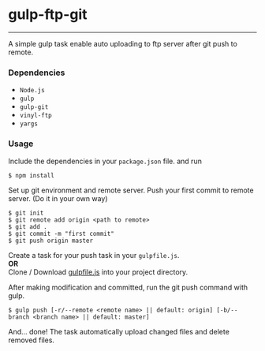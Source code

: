 # gulp-ftp-git

---

A simple gulp task enable auto uploading to ftp server after git push to remote.

### Dependencies

* `Node.js`
* `gulp`
* `gulp-git`
* `vinyl-ftp`
* `yargs`

### Usage

Include the dependencies in your `package.json` file. and run
```
$ npm install
```

Set up git environment and remote server. Push your first commit to remote server. (Do it in your own way)
```
$ git init
$ git remote add origin <path to remote>
$ git add .
$ git commit -m "first commit"
$ git push origin master
```

Create a task for your push task in your `gulpfile.js`.  
**OR**  
Clone / Download [gulpfile.js](gulpfile.js) into your project directory.

After making modification and committed, run the git push command with gulp.
```
$ gulp push [-r/--remote <remote name> || default: origin] [-b/--branch <branch name> || default: master]
```

And... done! The task automatically upload changed files and delete removed files.
